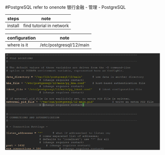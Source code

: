 #PostgreSQL
refer to onenote 银行金融 - 管理 - PostgreSQL

steps | note
------- | --------------
install | find tutorial in network


configuration | note
-------------- |--------------------------
where is it | /etc/postgresql/12/main

![diagram](postgresql_conf.png)
